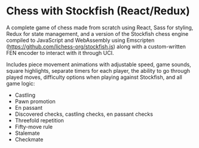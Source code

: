 # Chess with Stockfish (React/Redux)

A complete game of chess made from scratch using React, Sass for styling, Redux for state management, and a version of the Stockfish chess engine compiled to JavaScript and WebAssembly using Emscripten (https://github.com/lichess-org/stockfish.js) along with a custom-written FEN encoder to interact with it through UCI. 

Includes piece movement animations with adjustable speed, game sounds, square highlights, separate timers for each player, the ability to go through played moves, difficulty options when playing against Stockfish, and all game logic:
* Castling
* Pawn promotion
* En passant
* Discovered checks, castling checks, en passant checks
* Threefold repetition
* Fifty-move rule
* Stalemate
* Checkmate